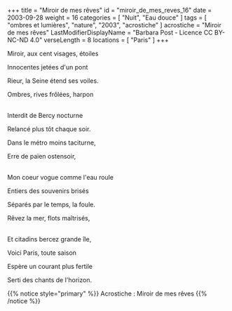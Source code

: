+++
title = "Miroir de mes rêves"
id = "miroir_de_mes_reves_16"
date = 2003-09-28
weight = 16
categories = [ "Nuit", "Eau douce" ]
tags = [ "ombres et lumières", "nature", "2003", "acrostiche" ]
acrostiche = "Miroir de mes rêves"
LastModifierDisplayName = "Barbara Post - Licence CC BY-NC-ND 4.0"
verseLength = 8
locations = [ "Paris" ]
+++

Miroir, aux cent visages, étoiles

Innocentes jetées d'un pont

Rieur, la Seine étend ses voiles.

Ombres, rives frôlées, harpon

 \
Interdit de Bercy nocturne

Relancé plus tôt chaque soir.

Dans le métro moins taciturne,

Erre de païen ostensoir,

 \
Mon coeur vogue comme l'eau roule

Entiers des souvenirs brisés

Séparés par le temps, la foule.

Rêvez la mer, flots maîtrisés,

 \
Et citadins bercez grande île,

Voici Paris, toute saison

Espère un courant plus fertile

Serti des chants de l'horizon.

{{% notice style="primary" %}}
Acrostiche : Miroir de mes rêves
{{% /notice %}}
